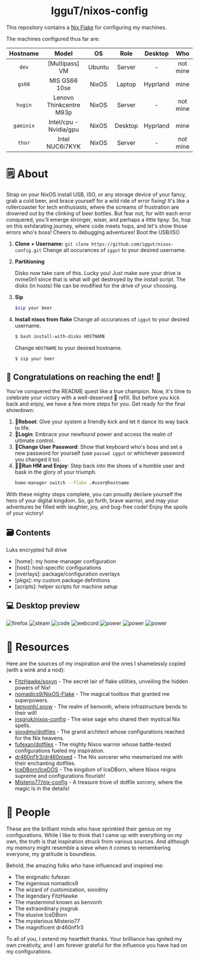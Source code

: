 <h1 align="center">IgguT/nixos-config</h1>

This repository contains a [Nix Flake](https://nixos.wiki/wiki/Flakes) for configuring my machines.

The machines configured thus far are:

| Hostname  |          Model          |   OS   |  Role   | Desktop  |   Who    |
| :-------: | :---------------------: | :----: | :-----: | :------: | :------: |
|   `dev`   |     [Multipass] VM      | Ubuntu | Server  |    -     | not mine |
|  `gs66`   |      MIS GS66 10se      | NixOS  | Laptop  | Hyprland |   mine   |
|  `hugin`  | Lenovo Thinkcentre M93p | NixOS  | Server  |    -     | not mine |
| `gaminix` | Intel/cpu - Nvidia/gpu  | NixOS  | Desktop | Hyprland |   mine   |
|  `thor`   |     Intel NUC6i7KYK     | NixOS  | Server  |    -     | not mine |

# 🗒️ About

Strap on your NixOS install USB, ISO, or any storage device of your fancy, grab a cold beer, and brace yourself for a wild ride of error fixing! It's like a rollercoaster for tech enthusiasts, where the screams of frustration are drowned out by the clinking of beer bottles. But fear not, for with each error conquered, you'll emerge stronger, wiser, and perhaps a little tipsy. So, hop on this exhilarating journey, where code meets hops, and let's show those errors who's boss! Cheers to debugging adventures!
Boot the USB/ISO

1. **Clone + Username:**
   `git clone https://github.com/iggut/nixos-config.git`
   Change all occurances of `iggut` to your desired username.

2. **Partitioning**

   Disko now take care of this. Lucky you! Just make sure your drive is nvme0n1 since that is what will get destroyed by the install script. The disks (in hosts) file can be modified for the drive of your choosing.

3. **Sip**

   ```bash
   $sip your beer
   ```

4. **Install nixos from flake**
   Change all occurances of `iggut` to your desired username.
   ```bash
   $ bash install-with-disko HOSTNAME
   ```
   Change `HOSTNAME` to your desired hostname.
   ```bash
   $ sip your beer
   ```

## 🎉 Congratulations on reaching the end! 🎉

You've conquered the README quest like a true champion. Now, it's time to celebrate your victory with a well-deserved 🍺 refill. But before you kick back and enjoy, we have a few more steps for you. Get ready for the final showdown:

1. 🔄**Reboot**: Give your system a friendly kick and let it dance its way back to life.
2. 👑**Login**: Embrace your newfound power and access the realm of ultimate control.
3. 🔐**Change User Password**: Show that keyboard who's boss and set a new password for yourself (use `passwd iggut` or whichever password you changed it to).
4. 🚶‍♀️**Run HM and Enjoy**: Step back into the shoes of a humble user and bask in the glory of your triumph.
   ```bash
   home-manager switch --flake .#user@hostname
   ```

With these mighty steps complete, you can proudly declare yourself the hero of your digital kingdom. So, go forth, brave warrior, and may your adventures be filled with laughter, joy, and bug-free code! Enjoy the spoils of your victory!

## 🗃️ Contents

Luks encrypted full drive

- [home]: my home-manager configuration
- [host]: host-specific configurations
- [overlays]: package/configuration overlays
- [pkgs]: my custom package definitions
- [scripts]: helper scripts for machine setup

## 💻 Desktop preview

![firefox](.github/screenshots/firefox.png)
![steam](.github/screenshots/steam.png)
![code](.github/screenshots/code.png)
![webcord](.github/screenshots/webcord.png)
![power](.github/screenshots/dock.png)
![power](.github/screenshots/launcher.png)
![power](.github/screenshots/hypr_power.png)

# 💾 Resources

Here are the sources of my inspiration and the ones I shamelessly copied (with a wink and a nod):

- [FitzHawke/soxyn](https://github.com/FitzHawke/soxyn) - The secret lair of flake utilities, unveiling the hidden powers of Nix!
- [nomadics9/NixOS-Flake](https://github.com/nomadics9/NixOS-Flake) - The magical toolbox that granted me superpowers.
- [benvonh/.snow](https://github.com/benvonh/.snow) - The realm of benvonh, where infrastructure bends to their will!
- [jnsgruk/nixos-config](https://github.com/jnsgruk/nixos-config) - The wise sage who shared their mystical Nix spells.
- [sioodmy/dotfiles](https://github.com/sioodmy/dotfiles) - The grand architect whose configurations reached for the Nix heavens.
- [fufexan/dotfiles](https://github.com/fufexan/dotfiles) - The mighty Nixos warrior whose battle-tested configurations fueled my inspiration.
- [dr460nf1r3/dr460nixed](https://github.com/dr460nf1r3/dr460nixed) - The Nix sorcerer who mesmerized me with their enchanting dotfiles.
- [IceDBorn/IceDOS](https://github.com/IceDBorn/IceDOS) - The kingdom of IceDBorn, where Nixos reigns supreme and configurations flourish!
- [Misterio77/nix-config](https://github.com/Misterio77/nix-config) - A treasure trove of dotfile sorcery, where the magic is in the details!

# 👥 People

These are the brilliant minds who have sprinkled their genius on my configurations. While I like to think that I came up with everything on my own, the truth is that inspiration struck from various sources. And although my memory might resemble a sieve when it comes to remembering everyone, my gratitude is boundless.

Behold, the amazing folks who have influenced and inspired me:

- The enigmatic fufexan
- The ingenious nomadics9
- The wizard of customization, sioodmy
- The legendary FitzHawke
- The mastermind known as benvonh
- The extraordinary jnsgruk
- The elusive IceDBorn
- The mysterious Misterio77
- The magnificent dr460nf1r3

To all of you, I extend my heartfelt thanks. Your brilliance has ignited my own creativity, and I am forever grateful for the influence you have had on my configurations.
